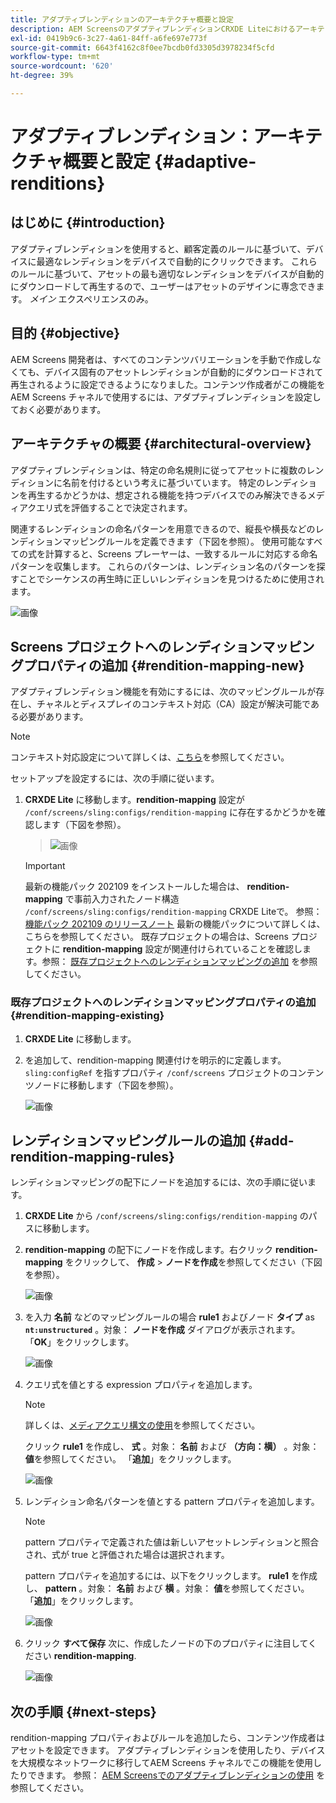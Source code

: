 ```yaml
---
title: アダプティブレンディションのアーキテクチャ概要と設定
description: AEM ScreensのアダプティブレンディションCRXDE Liteにおけるアーキテクチャ概要と設定について説明します。
exl-id: 0419b9c6-3c27-4a61-84ff-a6fe697e773f
source-git-commit: 6643f4162c8f0ee7bcdb0fd3305d3978234f5cfd
workflow-type: tm+mt
source-wordcount: '620'
ht-degree: 39%

---
```


# アダプティブレンディション：アーキテクチャ概要と設定 {#adaptive-renditions}

## はじめに {#introduction}

アダプティブレンディションを使用すると、顧客定義のルールに基づいて、デバイスに最適なレンディションをデバイスで自動的にクリックできます。 これらのルールに基づいて、アセットの最も適切なレンディションをデバイスが自動的にダウンロードして再生するので、ユーザーはアセットのデザインに専念できます。 *メイン* エクスペリエンスのみ。

## 目的 {#objective}

AEM Screens 開発者は、すべてのコンテンツバリエーションを手動で作成しなくても、デバイス固有のアセットレンディションが自動的にダウンロードされて再生されるように設定できるようになりました。コンテンツ作成者がこの機能をAEM Screens チャネルで使用するには、アダプティブレンディションを設定しておく必要があります。

## アーキテクチャの概要 {#architectural-overview}

アダプティブレンディションは、特定の命名規則に従ってアセットに複数のレンディションに名前を付けるという考えに基づいています。 特定のレンディションを再生するかどうかは、想定される機能を持つデバイスでのみ解決できるメディアクエリ式を評価することで決定されます。

関連するレンディションの命名パターンを用意できるので、縦長や横長などのレンディションマッピングルールを定義できます（下図を参照）。 使用可能なすべての式を計算すると、Screens プレーヤーは、一致するルールに対応する命名パターンを収集します。 これらのパターンは、レンディション名のパターンを探すことでシーケンスの再生時に正しいレンディションを見つけるために使用されます。

![画像](/help/user-guide/assets/adaptive-renditions/adaptive-renditions.png)

## Screens プロジェクトへのレンディションマッピングプロパティの追加 {#rendition-mapping-new}

アダプティブレンディション機能を有効にするには、次のマッピングルールが存在し、チャネルとディスプレイのコンテキスト対応（CA）設定が解決可能である必要があります。

>[!NOTE]
>コンテキスト対応設定について詳しくは、[こちら](https://sling.apache.org/documentation/bundles/context-aware-configuration/context-aware-configuration.html)を参照してください。

セットアップを設定するには、次の手順に従います。

1. **CRXDE Lite** に移動します。**rendition-mapping** 設定が `/conf/screens/sling:configs/rendition-mapping` に存在するかどうかを確認します（下図を参照）。

   >![画像](/help/user-guide/assets/adaptive-renditions/mapping-rules1.png)

   >[!IMPORTANT]
   >最新の機能パック 202109 をインストールした場合は、 **rendition-mapping** で事前入力されたノード構造 `/conf/screens/sling:configs/rendition-mapping` CRXDE Liteで。 参照： [機能パック 202109 のリリースノート](/help/user-guide/release-notes-fp-202109.md) 最新の機能パックについて詳しくは、こちらを参照してください。
   >既存プロジェクトの場合は、Screens プロジェクトに **rendition-mapping** 設定が関連付けられていることを確認します。参照： [既存プロジェクトへのレンディションマッピングの追加](#rendition-mapping-existing) を参照してください。

### 既存プロジェクトへのレンディションマッピングプロパティの追加 {#rendition-mapping-existing}

1. **CRXDE Lite** に移動します。

1. を追加して、rendition-mapping 関連付けを明示的に定義します。 `sling:configRef` を指すプロパティ `/conf/screens` プロジェクトのコンテンツノードに移動します（下図を参照）。

   ![画像](/help/user-guide/assets/adaptive-renditions/renditon-mapping2.png)


## レンディションマッピングルールの追加 {#add-rendition-mapping-rules}

レンディションマッピングの配下にノードを追加するには、次の手順に従います。

1. **CRXDE Lite** から `/conf/screens/sling:configs/rendition-mapping` のパスに移動します。
1. **rendition-mapping** の配下にノードを作成します。右クリック **rendition-mapping** をクリックして、 **作成** > **ノードを作成**&#x200B;を参照してください（下図を参照）。

   ![画像](/help/user-guide/assets/adaptive-renditions/add-node1.png)

1. を入力 **名前** などのマッピングルールの場合 **rule1** およびノード **タイプ** as **`nt:unstructured`** 。対象： **ノードを作成** ダイアログが表示されます。 「**OK**」をクリックします。

   ![画像](/help/user-guide/assets/adaptive-renditions/add-node2.png)


1. クエリ式を値とする expression プロパティを追加します。

   >[!NOTE]
   >詳しくは、[メディアクエリ構文の使用](https://developer.mozilla.org/en-US/docs/Web/CSS/CSS_media_queries/Using_media_queries)を参照してください。

   クリック **rule1** を作成し、 **式** 。対象： **名前** および **（方向：横）** 。対象： **値**&#x200B;を参照してください。 「**追加**」をクリックします。

   ![画像](/help/user-guide/assets/adaptive-renditions/add-node3.png)

1. レンディション命名パターンを値とする pattern プロパティを追加します。

   >[!NOTE]
   >pattern プロパティで定義された値は新しいアセットレンディションと照合され、式が true と評価された場合は選択されます。

   pattern プロパティを追加するには、以下をクリックします。 **rule1** を作成し、 **pattern** 。対象： **名前** および **横** 。対象： **値**&#x200B;を参照してください。 「**追加**」をクリックします。

   ![画像](/help/user-guide/assets/adaptive-renditions/add-node4.png)

1. クリック **すべて保存** 次に、作成したノードの下のプロパティに注目してください **rendition-mapping**.

   ![画像](/help/user-guide/assets/adaptive-renditions/add-node5.png)

## 次の手順 {#next-steps}

rendition-mapping プロパティおよびルールを追加したら、コンテンツ作成者はアセットを設定できます。 アダプティブレンディションを使用したり、デバイスを大規模なネットワークに移行してAEM Screens チャネルでこの機能を使用したりできます。 参照： [AEM Screensでのアダプティブレンディションの使用](/help/user-guide/using-adaptive-renditions.md) を参照してください。
